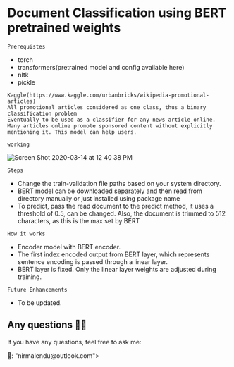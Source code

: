 # Document Classification using BERT pretrained weights

```
Prerequistes
```
* torch
* transformers(pretrained model and config available here)
* nltk
* pickle

```Data
Kaggle(https://www.kaggle.com/urbanbricks/wikipedia-promotional-articles)
All promotional articles considered as one class, thus a binary classification problem
Eventually to be used as a classifier for any news article online.
Many articles online promote sponsored content without explicitly mentioning it. This model can help users.
```

```
working
```
![Screen Shot 2020-03-14 at 12 40 38 PM](https://user-images.githubusercontent.com/19767662/76675102-0db96900-65f1-11ea-8b01-c6aa65645ab3.png)
```
Steps
```
* Change the train-validation file paths based on your system directory.
* BERT model can be downloaded separately and then read from directory manually or just installed using package name
* To predict, pass the read document to the predict method, it uses a threshold of 0.5, can be changed.
Also, the document is trimmed to 512 characters, as this is the max set by BERT 


```
How it works
```

* Encoder model with BERT encoder.
* The first index encoded output from BERT layer, which represents sentence encoding is passed through a linear layer.
* BERT layer is fixed. Only the linear layer weights are adjusted during training.

```
Future Enhancements
```
* To be updated.


## Any questions 👨‍💻
<p> If you have any questions, feel free to ask me: </p>
<p> 📧: "nirmalendu@outlook.com"></p>
